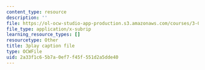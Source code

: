 ```yaml
---
content_type: resource
description: ''
file: https://ol-ocw-studio-app-production.s3.amazonaws.com/courses/3-091sc-introduction-to-solid-state-chemistry-fall-2010/2a33f1c65b7a0ef7f45f551d2a5dde40_FRgckt9lDQ8.srt
file_type: application/x-subrip
learning_resource_types: []
resourcetype: Other
title: 3play caption file
type: OCWFile
uid: 2a33f1c6-5b7a-0ef7-f45f-551d2a5dde40
---
```

